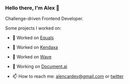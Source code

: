 ### Hello there, I'm Alex 👋

Challenge-driven Frontend Developer.

Some projects I worked on:
- 🔨 Worked on [Equals](https://www.equals.com.br/en/)
- 🔨 Worked on [Kendaxa](https://kendaxa.com/en/)
- 🔨 Worked on [Wave](https://wave.h2o.ai/)
- 🔨 Working on [Document.ai](https://h2o.ai/platform/ai-cloud/make/document-ai/)

- 📫 How to reach me: alencardev@gmail.com or [twitter](https://twitter.com/aalencarv)

